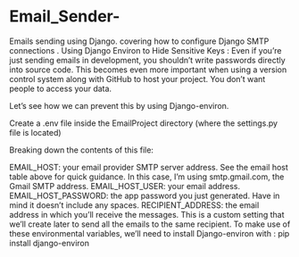 # Email_Sender-
Emails sending using Django. covering how to configure Django SMTP connections .
Using Django Environ to Hide Sensitive Keys : 
Even if you’re just sending emails in development, you shouldn’t write passwords directly into source code. This becomes even more important when using a version control system along with GitHub to host your project. You don’t want people to access your data.

Let’s see how we can prevent this by using Django-environ.

Create a .env file inside the EmailProject directory (where the settings.py file is located)

Breaking down the contents of this file:

EMAIL_HOST: your email provider SMTP server address. See the email host table above for quick guidance. In this case, I’m using smtp.gmail.com, the Gmail SMTP address.
EMAIL_HOST_USER: your email address.
EMAIL_HOST_PASSWORD: the app password you just generated. Have in mind it doesn’t include any spaces.
RECIPIENT_ADDRESS: the email address in which you’ll receive the messages. This is a custom setting that we’ll create later to send all the emails to the same recipient.
To make use of these environmental variables, we’ll need to install Django-environ with : pip install django-environ

